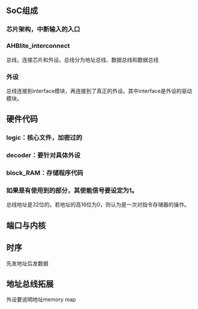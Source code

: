 ## SoC组成  
### 芯片架构，中断输入的入口  
### AHBlite_interconnect
总线，连接芯片和外设。总线分为地址总线、数据总线和数据总线  
### 外设  
总线连接到interface模块，再连接到了真正的外设。其中interface是外设的驱动模块。  

## 硬件代码  
### logic：核心文件，加密过的  
### decoder：要针对具体外设  
### block_RAM：存储程序代码  
 
### 如果是有使用到的部分，其使能信号要设定为1。  
总线地址是32位的。若地址的高16位为0，则认为是一次对指令存储器的操作。  

## 端口与内核  

## 时序  
先发地址后发数据  

##  地址总线拓展  
外设要说明地址memory map
